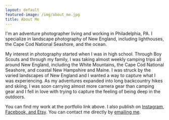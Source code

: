 ```yaml
---
layout: default
featured-image: /img/about_me.jpg
title: About Me
---
```

I'm an adventure photographer living and working in Philadelphia, PA. I specialize in landscape photography of New England, including lighthouses, the Cape Cod National Seashore, and the ocean.

My interest in photography started when I was in high school. Through Boy Scouts and through my family, I was taking almost weekly camping trips all around New England, including the White Mountains, the Cape Cod National Seashore, and coastal New Hampshire and Maine. I was struck by the varied landscapes of New England and I wanted a way to capture what I was experiencing. As my adventures expanded into long backcountry hikes and skiing, I was soon carrying almost more camera gear than camping gear and I fell in love with trying to capture the feeling of being deep in the outdoors.

You can find my work at the portfolio link above. I also publish on <a href="http://www.instagram.com/frigidlight/">Instagram</a>, <a href="http://www.facebook.com/frigidlight/">Facebook, and <a href="https://www.etsy.com/shop/FrigidLight/">Etsy</a>. You can contact me directly by <a href="mailto:david@frigidlight.com">emailing me</a>.
